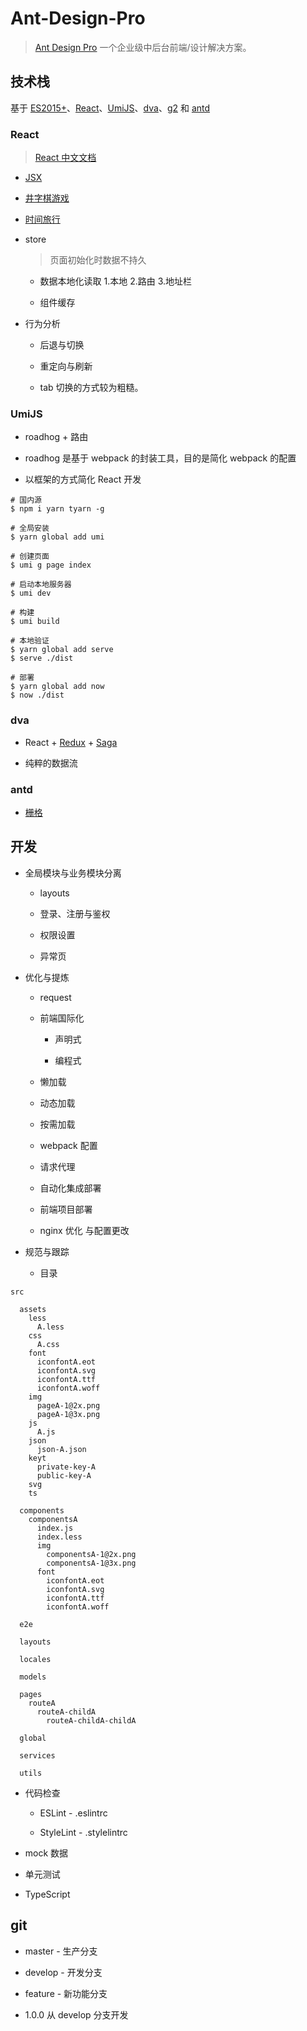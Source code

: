 # Ant-Design-Pro

> [Ant Design Pro] 一个企业级中后台前端/设计解决方案。

## 技术栈

基于 [ES2015+]、[React]、[UmiJS]、[dva]、[g2] 和 [antd]

### React

> [React 中文文档]

+ [JSX]

+ [井字棋游戏]

+ [时间旅行]

+ store

  > 页面初始化时数据不持久

  + 数据本地化读取 1.本地 2.路由 3.地址栏

  + 组件缓存

+ 行为分析

  + 后退与切换

  + 重定向与刷新

  + tab 切换的方式较为粗糙。


### UmiJS

+ roadhog + 路由

+ roadhog 是基于 webpack 的封装工具，目的是简化 webpack 的配置

+ 以框架的方式简化 React 开发

```shell
# 国内源
$ npm i yarn tyarn -g

# 全局安装
$ yarn global add umi

# 创建页面
$ umi g page index

# 启动本地服务器
$ umi dev

# 构建
$ umi build

# 本地验证
$ yarn global add serve
$ serve ./dist

# 部署
$ yarn global add now
$ now ./dist
```

### dva

+ React + [Redux] + [Saga]

+ 纯粹的数据流

### antd

+ [栅格]

## 开发

+ 全局模块与业务模块分离

  + layouts

  + 登录、注册与鉴权

  + 权限设置

  + 异常页

+ 优化与提炼

  + request

  + 前端国际化

    + 声明式

    + 编程式

  + 懒加载

  + 动态加载

  + 按需加载

  + webpack 配置

  + 请求代理

  + 自动化集成部署

  + 前端项目部署

  + nginx 优化 与配置更改

+ 规范与跟踪

  + 目录

```text
src

  assets
    less
      A.less
    css
      A.css
    font
      iconfontA.eot
      iconfontA.svg
      iconfontA.ttf
      iconfontA.woff
    img
      pageA-1@2x.png
      pageA-1@3x.png
    js
      A.js
    json
      json-A.json
    keyt
      private-key-A
      public-key-A
    svg
    ts

  components
    componentsA
      index.js
      index.less
      img
        componentsA-1@2x.png
        componentsA-1@3x.png
      font
        iconfontA.eot
        iconfontA.svg
        iconfontA.ttf
        iconfontA.woff

  e2e

  layouts

  locales

  models

  pages
    routeA
      routeA-childA
        routeA-childA-childA

  global

  services

  utils
```

+ 代码检查

  + ESLint - .eslintrc

  + StyleLint - .stylelintrc

+ mock 数据

+ 单元测试

+ TypeScript

## git

+ master - 生产分支

+ develop - 开发分支

+ feature - 新功能分支

+ 1.0.0 从 develop 分支开发

[Ant Design Pro]: https://pro.ant.design/index-cn

[ES2015+]: http://es6.ruanyifeng.com/

[React]: https://reactjs.org/

[UmiJS]: https://umijs.org/

[dva]: https://dvajs.com/

[g2]: https://antv.alipay.com/zh-cn/g2/3.x/index.html

[antd]: https://ant.design/docs/react/introduce-cn

[React 中文文档]: https://react.docschina.org/

[JSX]: https://react.docschina.org/docs/introducing-jsx.html

[井字棋游戏]: https://react.docschina.org/tutorial/tutorial.html

[时间旅行]: https://preview.pro.ant.design/form/step-form/confirm

[泰咖啡]: http://t.51shaoxi.com/user/index.html

[Redux]: https://redux.js.org/

[Saga]: https://redux-saga.js.org/

[栅格]: https://ant.design/components/grid-cn/
